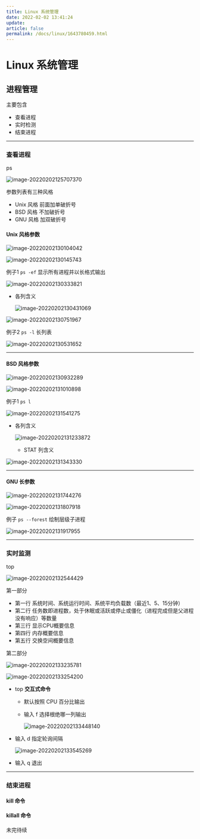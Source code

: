 ```yaml
---
title: Linux 系统管理
date: 2022-02-02 13:41:24
update:
article: false
permalink: /docs/linux/1643780459.html
---
```





# Linux 系统管理

## 进程管理

主要包含

- 查看进程
- 实时检测
- 结束进程

---

### 查看进程

ps

![image-20220202125707370](https://raw.githubusercontent.com/QuinnTian/imgchr/master/imgs/image-20220202125707370.png)

参数列表有三种风格

- Unix 风格 前面加单破折号
- BSD 风格 不加破折号
- GNU 风格 加双破折号

#### Unix 风格参数

![image-20220202130104042](https://raw.githubusercontent.com/QuinnTian/imgchr/master/imgs/image-20220202130104042.png)

![image-20220202130145743](https://raw.githubusercontent.com/QuinnTian/imgchr/master/imgs/image-20220202130145743.png)

例子1 `ps -ef` 显示所有进程并以长格式输出

![image-20220202130333821](https://raw.githubusercontent.com/QuinnTian/imgchr/master/imgs/image-20220202130333821.png)

- 各列含义

  ![image-20220202130431069](https://raw.githubusercontent.com/QuinnTian/imgchr/master/imgs/image-20220202130431069.png)

![image-20220202130751967](https://raw.githubusercontent.com/QuinnTian/imgchr/master/imgs/image-20220202130751967.png)

例子2 `ps -l` 长列表

![image-20220202130531652](https://raw.githubusercontent.com/QuinnTian/imgchr/master/imgs/image-20220202130531652.png)

---

#### BSD 风格参数

![image-20220202130932289](https://raw.githubusercontent.com/QuinnTian/imgchr/master/imgs/image-20220202130932289.png)

![image-20220202131010898](https://raw.githubusercontent.com/QuinnTian/imgchr/master/imgs/image-20220202131010898.png)

例子1 `ps l`

![image-20220202131541275](https://raw.githubusercontent.com/QuinnTian/imgchr/master/imgs/image-20220202131541275.png)

- 各列含义

  ![image-20220202131233872](https://raw.githubusercontent.com/QuinnTian/imgchr/master/imgs/image-20220202131233872.png)

  - STAT 列含义

![image-20220202131343330](https://raw.githubusercontent.com/QuinnTian/imgchr/master/imgs/image-20220202131343330.png)

---

#### GNU 长参数

![image-20220202131744276](https://raw.githubusercontent.com/QuinnTian/imgchr/master/imgs/image-20220202131744276.png)

![image-20220202131807918](https://raw.githubusercontent.com/QuinnTian/imgchr/master/imgs/image-20220202131807918.png)

例子 `ps --forest` 绘制层级子进程

![image-20220202131917955](https://raw.githubusercontent.com/QuinnTian/imgchr/master/imgs/image-20220202131917955.png)

---

### 实时监测

top 

![image-20220202132544429](https://raw.githubusercontent.com/QuinnTian/imgchr/master/imgs/image-20220202132544429.png)

第一部分

- 第一行 系统时间、系统运行时间、系统平均负载数（最近1、5、15分钟）
- 第二行 任务数即进程数，处于休眠或活跃或停止或僵化（进程完成但是父进程没有响应）等数量
- 第三行 显示CPU概要信息
- 第四行 内存概要信息
- 第五行 交换空间概要信息

第二部分

![image-20220202133235781](https://raw.githubusercontent.com/QuinnTian/imgchr/master/imgs/image-20220202133235781.png)

![image-20220202133254200](https://raw.githubusercontent.com/QuinnTian/imgchr/master/imgs/image-20220202133254200.png)

- top **交互式命令**

  - 默认按照 CPU 百分比输出

  - 输入 f 选择根绝哪一列输出

    ![image-20220202133448140](https://raw.githubusercontent.com/QuinnTian/imgchr/master/imgs/image-20220202133448140.png)

- 输入 d 指定轮询间隔

  ![image-20220202133545269](https://raw.githubusercontent.com/QuinnTian/imgchr/master/imgs/image-20220202133545269.png)

- 输入 q 退出

---

### 结束进程

#### kill 命令



#### killall 命令





未完待续